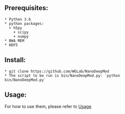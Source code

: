 
## Prerequisites:
	* Python 3.6
	* python packages:
      + h5py
		+ scipy
		+ numpy
	* BWA MEM
	* HDF5

## Install:
	* git clone https://github.com/WGLab/NanoDeepMod
	* The script to be run is bin/NanoDeepMod.py: `python bin/NanoDeepMod.py`
	
## Usage:
 For how to use them, please refer to [Usage](https://github.com/WGLab/NanoDeepMod/blob/master/docs/Usage.md)


